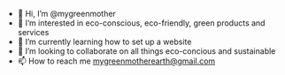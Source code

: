 - 👋 Hi, I’m @mygreenmother
- 👀 I’m interested in eco-conscious, eco-friendly, green products and services
- 🌱 I’m currently learning how to set up a website
- 💞️ I’m looking to collaborate on all things eco-concious and sustainable
- 📫 How to reach me mygreenmotherearth@gmail.com

<!---
mygreenmother/mygreenmother is a ✨ special ✨ repository because its `README.md` (this file) appears on your GitHub profile.
You can click the Preview link to take a look at your changes.
--->
